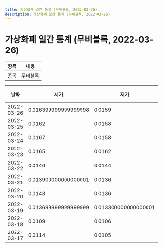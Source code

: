 ```yaml
---
title: 가상화폐 일간 통계 (무비블록, 2022-03-26)
description: 가상화폐 일간 통계 (무비블록, 2022-03-26)
---
```


가상화폐 일간 통계 (무비블록, 2022-03-26)
===

|항목|내용|
|--|--|
|종목|무비블록||마켓|KRW-MBL||종류|일 단위 캔들||기간|2022-03-17T09:00:00 - 2022-03-26T09:00:00|

|날짜|시가|저가|고가|종가|비고|
|--|--|--|--|--|--|
|2022-03-26|0.016399999999999998|0.0159|0.016399999999999998|0.0159|    |
|2022-03-25|0.0162|0.0158|0.016800000000000002|0.016399999999999998|    |
|2022-03-24|0.0167|0.0158|0.0171|0.0162|    |
|2022-03-23|0.0165|0.0162|0.018699999999999998|0.0167|    |
|2022-03-22|0.0146|0.0144|0.0174|0.0165|    |
|2022-03-21|0.013900000000000001|0.0136|0.0152|0.0147|    |
|2022-03-20|0.0143|0.0136|0.0154|0.013900000000000001|    |
|2022-03-19|0.013699999999999999|0.013300000000000001|0.0166|0.0144|    |
|2022-03-18|0.0109|0.0106|0.0145|0.013699999999999999|    |
|2022-03-17|0.0114|0.0105|0.0115|0.0109|    |
